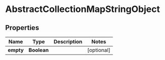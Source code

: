 

# AbstractCollectionMapStringObject


## Properties

| Name | Type | Description | Notes |
|------------ | ------------- | ------------- | -------------|
|**empty** | **Boolean** |  |  [optional] |



